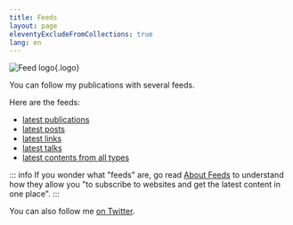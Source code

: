 ```yaml
---
title: Feeds
layout: page
eleventyExcludeFromCollections: true
lang: en
---
```


![Feed logo](/assets/logos/feed.png){.logo}

You can follow my publications with several feeds.

Here are the feeds:

- [latest publications](/feeds/publications.xml)
- [latest posts](/feeds/posts.xml)
- [latest links](/feeds/links.xml)
- [latest talks](/feeds/talks.xml)
- [latest contents from all types](/feeds/all.xml)

::: info
If you wonder what "feeds" are, go read [About Feeds](https://aboutfeeds.com/) to understand how they allow you "to subscribe to websites and get the latest content in one place".
:::

You can also follow me  [on Twitter](https://twitter.com/{{websiteid.twitter}}).
